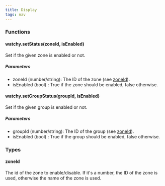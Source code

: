 ```yaml
---
title: Display
tags: nav
---
```


### Functions
#### watchy.setStatus(zoneId, isEnabled)
Set if the given zone is enabled or not.

##### Parameters
- zoneId (number/string): The ID of the zone (see [zoneId](#zoneId)).
- isEnabled (bool) : True if the zone should be enabled, false otherwise.

#### watchy.setGroupStatus(groupId, isEnabled)
Set if the given group is enabled or not.

##### Parameters
- groupId (number/string): The ID of the group (see [zoneId](#zoneId)).
- isEnabled (bool) : True if the group should be enabled, false otherwise.

### Types
#### zoneId
The id of the zone to enable/disable. If it's a number, the ID of the zone is used, otherwise the name of the zone is used.